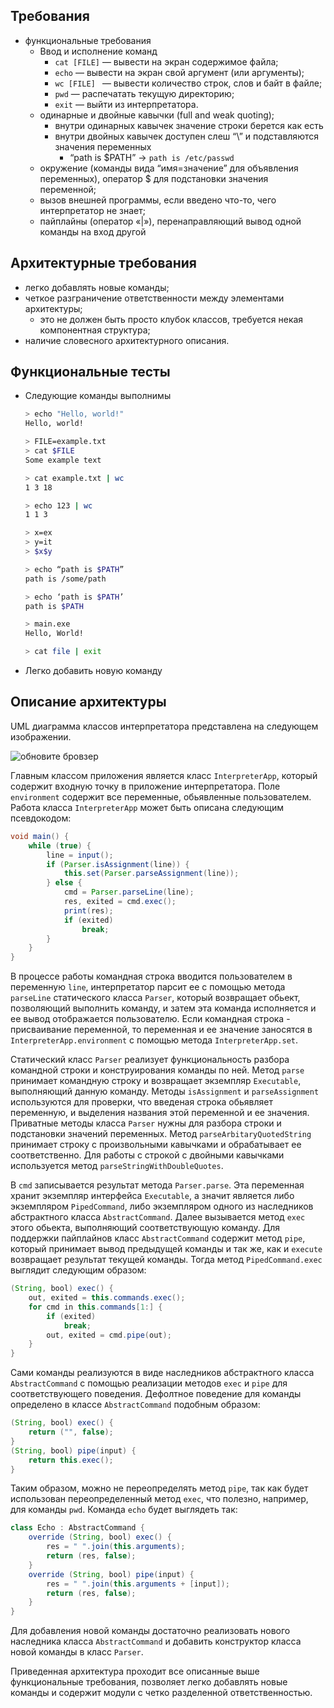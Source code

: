 ## Требования
- функциональные требования
    - Ввод и исполнение команд
        - `cat [FILE]` — вывести на экран содержимое файла;
        - `echo` — вывести на экран свой аргумент (или аргументы);
        - `wc [FILE] ` — вывести количество строк, слов и байт в файле;
        - `pwd` — распечатать текущую директорию;
        - `exit` — выйти из интерпретатора.
    - одинарные и двойные кавычки (full and weak quoting);
        - внутри одинарных кавычек значение строки берется как есть
        - внутри двойных кавычек доступен  слеш “\” и подставляются значения переменных
            - “path is $PATH” -> `path is /etc/passwd`
    - окружение (команды вида “имя=значение” для объявления переменных), оператор $ для подстановки значения переменной;
    - вызов внешней программы, если введено что-то, чего интерпретатор не знает;
    - пайплайны (оператор «|»), перенаправляющий вывод одной команды на вход другой
## Архитектурные требования
- легко добавлять новые команды;
- четкое разграничение ответственности между элементами архитектуры;
    - это не должен быть просто клубок классов, требуется некая компонентная структура;
- наличие словесного архитектурного описания.
## Функциональные тесты
- Следующие команды выполнимы
    ```bash
    > echo "Hello, world!"
    Hello, world!
    ```
    ```bash
    > FILE=example.txt
    > cat $FILE
    Some example text
    ```
    ```bash
    > cat example.txt | wc
    1 3 18
    ```
    ```bash
    > echo 123 | wc
    1 1 3
    ```
    ```bash
    > x=ex
    > y=it
    > $x$y
    ```
    ```bash
    > echo “path is $PATH”
    path is /some/path
    ```
    ```bash
    > echo ‘path is $PATH’
    path is $PATH
    ```
    ```bash
    > main.exe
    Hello, World!
    ```
    
    ```bash
    > cat file | exit
    ```
- Легко добавить новую команду

## Описание архитектуры
UML диаграмма классов интерпретатора представлена на следующем изображении.

![обновите бровзер](https://raw.githubusercontent.com/rprtr258/program-architecture-homework/master/img/hw1.png "Диаграмма классов")

Главным классом приложения является класс `InterpreterApp`, который содержит входную точку в приложение интерпретатора. Поле `environment` содержит все переменные, обьявленные пользователем. Работа класса `InterpreterApp` может быть описана следующим псевдокодом:
```java
void main() {
    while (true) {
        line = input();
        if (Parser.isAssignment(line)) {
            this.set(Parser.parseAssignment(line));
        } else {
            cmd = Parser.parseLine(line);
            res, exited = cmd.exec();
            print(res);
            if (exited)
                break;
        }
    }
}
```
В процессе работы командная строка вводится пользователем в переменную `line`, интерпретатор парсит ее с помощью метода `parseLine` статического класса `Parser`, который возвращает обьект, позволяющий выполнить команду, и затем эта команда исполняется и ее вывод отображается пользователю. Если командная строка - присваивание переменной, то переменная и ее значение заносятся в `InterpreterApp.environment` с помощью метода `InterpreterApp.set`.

Статический класс `Parser` реализует функциональность разбора командной строки и конструирования команды по ней. Метод `parse` принимает командную строку и возвращает экземпляр `Executable`, выполняющий данную команду. Методы `isAssignment` и `parseAssignment` используются для проверки, что введеная строка обьявляет переменную, и выделения названия этой переменной и ее значения. Приватные методы класса `Parser` нужны для разбора строки и подстановки значений переменных. Метод `parseArbitaryQuotedString` принимает строку с произвольными кавычками и обрабатывает ее соответственно. Для работы с строкой с двойными кавычками используется метод `parseStringWithDoubleQuotes`.

В `cmd` записывается результат метода `Parser.parse`. Эта переменная хранит экземпляр интерфейса `Executable`, а значит является либо экземпляром `PipedCommand`, либо экземпляром одного из наследников абстрактного класса `AbstractCommand`. Далее вызывается метод `exec` этого обьекта, выполняющий соответствующую команду. Для поддержки пайплайнов класс `AbstractCommand` содержит метод `pipe`, который принимает вывод предыдущей команды и так же, как и `execute` возвращает результат текущей команды. Тогда метод `PipedCommand.exec` выглядит следующим образом:
```java
(String, bool) exec() {
    out, exited = this.commands.exec();
    for cmd in this.commands[1:] {
        if (exited)
            break;
        out, exited = cmd.pipe(out);
    }
}
```
Сами команды реализуются в виде наследников абстрактного класса `AbstractCommand` с помощью реализации методов `exec` и `pipe` для соответствующего поведения. Дефолтное поведение для команды определено в классе `AbstractCommand` подобным образом:
```java
(String, bool) exec() {
    return ("", false);
}
(String, bool) pipe(input) {
    return this.exec();
}
```
Таким образом, можно не переопределять метод `pipe`, так как будет использован переопределенный метод `exec`, что полезно, например, для команды `pwd`.
Команда `echo` будет выглядеть так:
```java
class Echo : AbstractCommand {
    override (String, bool) exec() {
        res = " ".join(this.arguments);
        return (res, false);
    }
    override (String, bool) pipe(input) {
        res = " ".join(this.arguments + [input]);
        return (res, false);
    }
}
```
Для добавления новой команды достаточно реализовать нового наследника класса `AbstractCommand` и добавить конструктор класса новой команды в класс `Parser`.

Приведенная архитектура проходит все описанные выше функциональные требования, позволяет легко добавлять новые команды и содержит модули с четко разделенной ответственностью.
